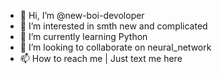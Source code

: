 - 👋 Hi, I’m @new-boi-devoloper
- 👀 I’m interested in smth new and complicated
- 🌱 I’m currently learning Python
- 💞️ I’m looking to collaborate on neural_network
- 📫 How to reach me | Just text me here 

<!---
new-boi-devoloper/new-boi-devoloper is a ✨ special ✨ repository because its `README.md` (this file) appears on your GitHub profile.
You can click the Preview link to take a look at your changes.
--->
